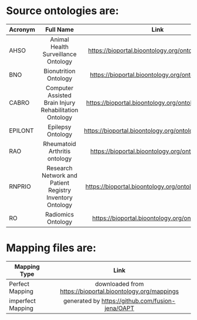 # Source ontologies are:
| Acronym | Full Name | Link |
| ------------- |:-------------:|:-------------:|
| AHSO |Animal Health Surveillance Ontology|https://bioportal.bioontology.org/ontologies/AHSO|
|BNO| Bionutrition Ontology | https://bioportal.bioontology.org/ontologies/BNO|
|CABRO| Computer Assisted Brain Injury Rehabilitation Ontology|https://bioportal.bioontology.org/ontologies/CABRO|
|EPILONT|Epilepsy Ontology| https://bioportal.bioontology.org/ontologies/EPILONT|
|RAO|Rheumatoid Arthritis ontology| https://bioportal.bioontology.org/ontologies/RAO|
|RNPRIO|Research Network and Patient Registry Inventory Ontology| https://bioportal.bioontology.org/ontologies/RNPRIO
|RO|Radiomics Ontology|https://bioportal.bioontology.org/ontologies/RO

# Mapping files are:
| Mapping Type | Link |
| ------------- |:-------------:|
| Perfect Mapping |downloaded from https://bioportal.bioontology.org/mappings|
|imperfect Mapping | generated by https://github.com/fusion-jena/OAPT |
